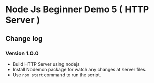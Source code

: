 # Node Js Beginner Demo 5 ( HTTP Server )

## Change log

### Version 1.0.0

- Build HTTP Server using nodejs
- Install Nodemon package for watch any changes at server files.
- Use `npm start` command to run the script.
